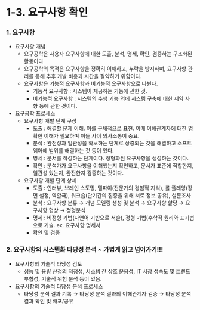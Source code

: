 # 1-3. 요구사항 확인

### 1. 요구사항

- 요구사항 개념
    - 요구공학은 사용자 요구사항에 대한 도출, 분석, 명세, 확인, 검증하는 구조화된 활동이다
    - 요구공학의 목적은 요구사항을 정확히 이해하고, 누락을 방지하며, 요구사항 관리를 통해 추후 개발 비용과 시간을 절약하기 위함이다.
    - 요구사항은 기능적 요구사항과 비기능적 요구사항으로 나뉜다.
        - 기능적 요구사항 : 시스템이 제공하는 기능에 관한 것.
        - 비기능적 요구사항 : 시스템의 수행 기능 외에 시스템 구축에 대한 제약 사항 등에 관한 것이다.
- 요구공학 프로세스
    - 요구사항 개발 단계 구성
        - 도출 : 해결할 문제 이해. 이를 구체적으로 표현. 이때 이해관계자에 대한 명확한 이해가 필요하며 이들 사이 의사소통이 중요.
        - 분석 : 완전성과 일관성을 확보하는 단계로 상충되는 것을 해결하고 소프트웨어에 범위를 해결하는 것 등이 있다.
        - 명세 : 문서를 작성하는 단계이다. 정형화된 요구사항을 생성하는 것이다.
        - 확인 : 분석가가 요구사항을 이해했는지 확인하고, 문서가 표준에 적합한지, 일관성 있는지, 완전한지 검증하는 것이다.
    - 요구사항 개발 단계 상세
        - 도출 : 인터뷰, 브레인 스토밍, 델파이(전문가의 경험적 지식), 롤 플레잉(장면 설정, 역할극), 워크숍(단기간의 집중을 위해 서로 정보 공유), 설문조사
        - 분석 : 요구사항 분류 → 개념 모델링 생성 및 분석 → 요구사항 할당 → 요구사항 협상 → 정형분석
        - 명세 : 비정형 기법(자연어 기반으로 서술), 정형 기법(수학적 원리와 표기법으로 기술. ex. 요구사항 명세서
        - 확인 및 검증

### 2. 요구사항의 시스템화 타당성 분석 ~ 가볍게 읽고 넘어가기!!!

- 요구사항의 기술적 타당성 검토
    - 성능 및 용량 산정의 적정성, 시스템 간 상호 운용성, IT 시장 성숙도 및 트렌드 부합성, 기술적 위험 분석 등이 있음.
- 요구사항의 기술적 타당성 분석 프로세스
    - 타당성 분석 결과 기록 → 타당성 분석 결과의 이해관계자 검증 → 타당성 분석 결과 확인 및 배포/공유